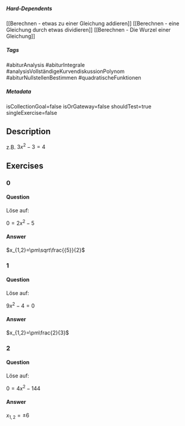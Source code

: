 ##### Hard-Dependents 
[[Berechnen - etwas zu einer Gleichung addieren]]
[[Berechnen - eine Gleichung durch etwas dividieren]]
[[Berechnen - Die Wurzel einer Gleichung]]
##### Tags 
#abiturAnalysis
#abiturIntegrale
#analysisVollständigeKurvendiskussionPolynom
#abiturNullstellenBestimmen
#quadratischeFunktionen
##### Metadata 
isCollectionGoal=false
isOrGateway=false
shouldTest=true
singleExercise=false
## Description 
z.B.  $3x^2-3=4$ 
## Exercises 
### 0 
#### Question 
Löse auf:

$0=2x^2-5$
#### Answer 
$x_{1,2}=\pm\sqrt\frac{{5}}{2}$
### 1 
#### Question 
Löse auf:

$9x^2-4=0$
#### Answer 
$x_{1,2}=\pm\frac{2}{3}$
### 2 
#### Question 
Löse auf:

$0=4x^2-144$
#### Answer 
$x_{1,2}=\pm6$
